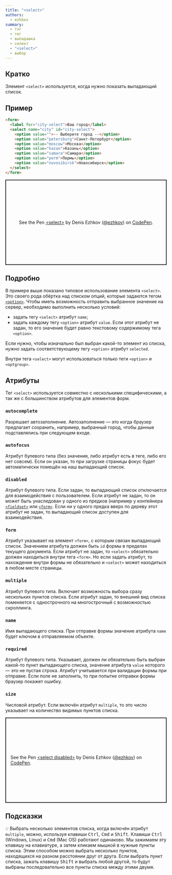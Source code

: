 ```yaml
---
title: "<select>"
authors:
  - ezhkov
summary:
  - тэг
  - тег
  - выпадашка
  - селект
  - "<select>"
  - выбор
---
```


## Кратко

Элемент `<select>` используется, когда нужно показать выпадающий список.

## Пример

```html
<form>
  <label for="city-select">Ваш город</label>
  <select name="city" id="city-select">
    <option value="">-- Выберите город --</option>
    <option value="petersburg">Санкт-Петербург</option>
    <option value="moscow">Москва</option>
    <option value="kazan">Казань</option>
    <option value="samara">Самара</option>
    <option value="perm">Пермь</option>
    <option value="novosibirsk">Новосибирск</option>
  </select>
</form>
```

<p class="codepen" data-height="265" data-theme-id="dark" data-default-tab="html,result" data-user="ezhkov" data-slug-hash="dypzXYW" style="height: 265px; box-sizing: border-box; display: flex; align-items: center; justify-content: center; border: 2px solid; margin: 1em 0; padding: 1em;" data-pen-title="&amp;lt;select&amp;gt;">
  <span>See the Pen <a href="https://codepen.io/ezhkov/pen/dypzXYW">
  &lt;select&gt;</a> by Denis Ezhkov (<a href="https://codepen.io/ezhkov">@ezhkov</a>)
  on <a href="https://codepen.io">CodePen</a>.</span>
</p>

## Подробно

В примере выше показано типовое использование элемента `<select>`. Это своего рода обёртка над списком опций, которые задаются тегом [`<option>`](/html/doka/option/). Чтобы иметь возможность отправить выбранное значение на сервер, необходимо выполнить несколько условий:

- задать тегу `<select>` атрибут `name`;
- задать каждому тегу `<option>` атрибут `value`. Если этот атрибут не задан, то его значение будет равно текстовому содержимому тега `<option>`.

Если нужно, чтобы изначально был выбран какой-то элемент из списка, нужно задать соответствующему тегу `<option>` атрибут `selected`.

Внутри тега `<select>` могут использоваться только теги `<option>` и `<optgroup>`.

## Атрибуты

Тег `<select>` используется совместно с несколькими специфическими, а так же с большинством атрибутов для элементов форм.

### `autocomplete`

Разрешает автозаполнение. Автозаполнение — это когда браузер предлагает сохранить, например, выбранный город, чтобы данные подставлялись при следующем входе.

### `autofocus`

Атрибут булевого типа (без значения, либо атрибут есть в теге, либо его нет совсем). Если он указан, то при загрузке страницы фокус будет автоматически помещён на наш выпадающий список.

### `disabled`

Атрибут булевого типа. Если задан, то выпадающий список отключается для взаимодействия с пользователем. Если атрибут не задан, то он может быть унаследован у одного из предков (например у контейнера [`<fieldset>`](/html/fieldset/) или [`<form>`](/html/form/). Если ни у одного предка вверх по дереву этот атрибут не задан, то выпадающий список доступен для взаимодействия.

### `form`

Атрибут указывает на элемент `<form>`, с которым связан выпадающий список. Значением атрибута должен быть `id` формы в пределах текущего документа. Если атрибут не задан, то `<select>` обязательно должен находиться внутри тега `<form>`. Но если задать атрибут, то нахождение внутри формы не обязательно и `<select>` может находиться в любом месте страницы.

### `multiple`

Атрибут булевого типа. Включает возможность выбора сразу нескольких пунктов списка. Если атрибут задан, то внешний вид списка поменяется с однострочного на многострочный с возможностью скроллинга.

### `name`

Имя выпадающего списка. При отправке формы значение атрибута `name` будет ключом в отправляемом объекте.

### `required`

Атрибут булевого типа. Указывает, должен ли обязательно быть выбран какой-то пункт выпадающего списка, значение атрибута `value` которого — это не пустая строка. Атрибут учитывается при валидации формы при отправке. Если поле не заполнить, то при попытке отправки формы браузер покажет ошибку.

### `size`

Числовой атрибут. Если включён атрибут `multiple`, то это число указывает на количество видимых пунктов списка.

<p class="codepen" data-height="265" data-theme-id="dark" data-default-tab="html,result" data-user="ezhkov" data-slug-hash="oNzGMEB" style="height: 265px; box-sizing: border-box; display: flex; align-items: center; justify-content: center; border: 2px solid; margin: 1em 0; padding: 1em;" data-pen-title="&amp;lt;select disabled&amp;gt;">
  <span>See the Pen <a href="https://codepen.io/ezhkov/pen/oNzGMEB">
  &lt;select disabled&gt;</a> by Denis Ezhkov (<a href="https://codepen.io/ezhkov">@ezhkov</a>)
  on <a href="https://codepen.io">CodePen</a>.</span>
</p>

## Подсказки

💡 Выбрать несколько элементов списка, когда включён атрибут `multiple`, можно, используя клавиши <kbd>Ctrl</kbd>, <kbd>Cmd</kbd> и <kbd>Shift</kbd>. Клавиши <kbd>Ctrl</kbd> (Windows, Linux) и <kbd>Cmd</kbd> (Mac OS) работают одинаково. Мы зажимаем эту клавишу на клавиатуре, а затем кликаем мышкой в нужные пункты списка. Этим способом можно выбрать несколько пунктов, находящихся на разном расстоянии друг от друга. Если выбрать пункт списка, зажать клавишу <kbd>Shift</kbd> и выбрать любой другой, то будут выбраны последовательно все пункты списка между этими двумя.

